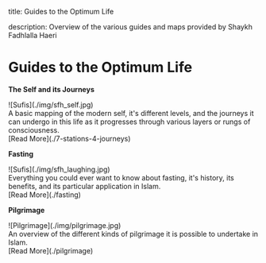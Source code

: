 title: Guides to the Optimum Life

description: Overview of the various guides and maps provided by Shaykh Fadhlalla Haeri

# Guides to the Optimum Life

<div markdown="1" class="card article sidebar center">

**The Self and its Journeys**

<div markdown="2" class="article-image">
![Sufis](./img/sfh_self.jpg)
</div>

<div markdown="3" class="article-para">
A basic mapping of the modern self, it's different levels, and the journeys it can undergo in this life as it progresses through various layers or rungs of consciousness.
</div>

<div markdown="3" class="article-link">
[Read More](./7-stations-4-journeys)
</div>

</div>

<div markdown="1" class="card article sidebar center">

**Fasting**

<div markdown="2" class="article-image">
![Sufis](./img/sfh_laughing.jpg)
</div>

<div markdown="3" class="article-para">
Everything you could ever want to know about fasting, it's history, its benefits, and its particular application in Islam.
</div>

<div markdown="3" class="article-link">
[Read More](./fasting)
</div>

</div>

<div markdown="1" class="card article sidebar center">

**Pilgrimage**

<div markdown="2" class="article-image">
![Pilgrimage](./img/pilgrimage.jpg)
</div>

<div markdown="3" class="article-para">
An overview of the different kinds of pilgrimage it is possible to undertake in Islam.
</div>

<div markdown="3" class="article-link">
[Read More](./pilgrimage)
</div>

</div>

